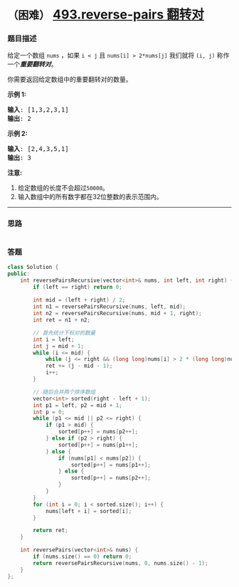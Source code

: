 # `（困难）` [493.reverse-pairs 翻转对](https://leetcode-cn.com/problems/reverse-pairs/)

### 题目描述
<p>给定一个数组&nbsp;<code>nums</code>&nbsp;，如果&nbsp;<code>i < j</code>&nbsp;且&nbsp;<code>nums[i] > 2*nums[j]</code>&nbsp;我们就将&nbsp;<code>(i, j)</code>&nbsp;称作一个<strong><em>重要翻转对</em></strong>。</p>

<p>你需要返回给定数组中的重要翻转对的数量。</p>

<p><strong>示例 1:</strong></p>

<pre><strong>输入</strong>: [1,3,2,3,1]
<strong>输出</strong>: 2
</pre>

<p><strong>示例 2:</strong></p>

<pre><strong>输入</strong>: [2,4,3,5,1]
<strong>输出</strong>: 3
</pre>

<p><strong>注意:</strong></p>

<ol>
	<li>给定数组的长度不会超过<code>50000</code>。</li>
	<li>输入数组中的所有数字都在32位整数的表示范围内。</li>
</ol>


---
### 思路
```
```



### 答题
``` C++
class Solution {
public:
    int reversePairsRecursive(vector<int>& nums, int left, int right) {
        if (left == right) return 0;
            
        int mid = (left + right) / 2;
        int n1 = reversePairsRecursive(nums, left, mid);
        int n2 = reversePairsRecursive(nums, mid + 1, right);
        int ret = n1 + n2;

        // 首先统计下标对的数量
        int i = left;
        int j = mid + 1;
        while (i <= mid) {
            while (j <= right && (long long)nums[i] > 2 * (long long)nums[j]) j++;
            ret += (j - mid - 1);
            i++;
        }

        // 随后合并两个排序数组
        vector<int> sorted(right - left + 1);
        int p1 = left, p2 = mid + 1;
        int p = 0;        
        while (p1 <= mid || p2 <= right) {
            if (p1 > mid) {
                sorted[p++] = nums[p2++];
            } else if (p2 > right) {
                sorted[p++] = nums[p1++];
            } else {
                if (nums[p1] < nums[p2]) {
                    sorted[p++] = nums[p1++];
                } else {
                    sorted[p++] = nums[p2++];
                }
            }
        }
        for (int i = 0; i < sorted.size(); i++) {
            nums[left + i] = sorted[i];
        }

        return ret;
    }

    int reversePairs(vector<int>& nums) {
        if (nums.size() == 0) return 0;
        return reversePairsRecursive(nums, 0, nums.size() - 1);
    }
};
```




